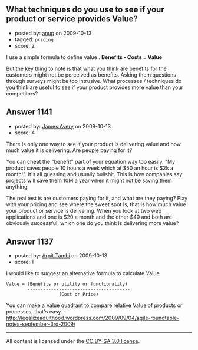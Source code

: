 ## What techniques do you use to see if your product or service provides Value?

- posted by: [anup](https://stackexchange.com/users/-1/475-anup) on 2009-10-13
- tagged: `pricing`
- score: 2

I use a simple formula to define value .  **Benefits - Costs = Value**

But the key thing to note is that what you think are benefits for the customers might not be perceived as benefits. Asking them questions through surveys might be too intrusive. What processes / techniques do you think are useful to see if your product provides more value than your competitors?


## Answer 1141

- posted by: [James Avery](https://stackexchange.com/users/-1/288-james-avery) on 2009-10-13
- score: 4

There is only one way to see if your product is delivering value and how much value it is delivering. Are people paying for it? 

You can cheat the "benefit" part of your equation way too easily. "My product saves people 10 hours a week which at $50 an hour is $2k a month!". It's all guessing and usually bullshit. This is how companies say projects will save them 10M a year when it might not be saving them anything.

The real test is are customers paying for it, and what are they paying? Play with your pricing and see where the sweet spot is, that is how much value your product or service is delivering. When you look at two web applications and one is $20 a month and the other $40 and both are obviously successful, which one do you think is delivering more value? 



## Answer 1137

- posted by: [Arpit Tambi](https://stackexchange.com/users/-1/309-arpit-tambi) on 2009-10-13
- score: 1

I would like to suggest an alternative formula to calculate Value

    Value = (Benefits or utility or functionality)
            ---------------------------------------
                        (Cost or Price)

You can make a Value quadrant to compare relative Value of products or processes, that's easy. - http://legalizeadulthood.wordpress.com/2009/09/04/agile-roundtable-notes-september-3rd-2009/





---

All content is licensed under the [CC BY-SA 3.0 license](https://creativecommons.org/licenses/by-sa/3.0/).
